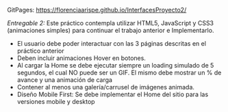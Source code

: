 GitPages: https://florenciaarispe.github.io/InterfacesProyecto2/

*Entregable 2:* Este práctico contempla utilizar HTML5, JavaScript y CSS3 (animaciones simples) para continuar el trabajo anterior e Implementarlo. 
- El usuario debe poder interactuar con las 3 páginas descritas en el práctico anterior
- Deben incluir animaciones Hover en botones.
- Al cargar la Home se debe ejecutar siempre un loading simulado de 5 segundos, el cual NO puede ser un GIF. El mismo debe mostrar un % de avance y una animación de carga
- Contener al menos una galería/carrusel de imágenes animada.
- Diseño Mobile First: Se debe implementar el Home del sitio para las versiones mobile y desktop
